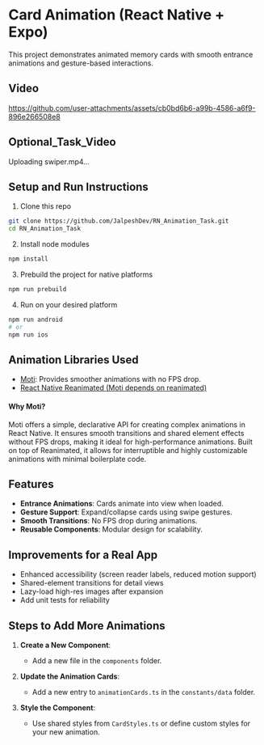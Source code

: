 # Card Animation (React Native + Expo)

This project demonstrates animated memory cards with smooth entrance animations and gesture-based interactions.

## Video

https://github.com/user-attachments/assets/cb0bd6b6-a99b-4586-a6f9-896e266508e8


## Optional_Task_Video

Uploading swiper.mp4…





## Setup and Run Instructions

1. Clone this repo
```bash
git clone https://github.com/JalpeshDev/RN_Animation_Task.git 
cd RN_Animation_Task
```
2. Install node modules 

```bash
npm install
```
3. Prebuild the project for native platforms 
```bash
npm run prebuild
```
4. Run on your desired platform
 ```bash
 npm run android
 # or
 npm run ios
```

## Animation Libraries Used
- [Moti](https://moti.fyi/): Provides smoother animations with no FPS drop.
- [React Native Reanimated (Moti depends on reanimated)](https://docs.swmansion.com/react-native-reanimated/)

#### Why Moti?
Moti offers a simple, declarative API for creating complex animations in React Native. It ensures smooth transitions and shared element effects without FPS drops, making it ideal for high-performance animations. Built on top of Reanimated, it allows for interruptible and highly customizable animations with minimal boilerplate code.

## Features
- **Entrance Animations**: Cards animate into view when loaded.
- **Gesture Support**: Expand/collapse cards using swipe gestures.
- **Smooth Transitions**: No FPS drop during animations.
- **Reusable Components**: Modular design for scalability.

## Improvements for a Real App
- Enhanced accessibility (screen reader labels, reduced motion support)
- Shared-element transitions for detail views
- Lazy-load high-res images after expansion
- Add unit tests for reliability

## Steps to Add More Animations
1. **Create a New Component**:
   - Add a new file in the `components` folder.

2. **Update the Animation Cards**:
   - Add a new entry to `animationCards.ts` in the `constants/data` folder.

3. **Style the Component**:
   - Use shared styles from `CardStyles.ts` or define custom styles for your new animation.

